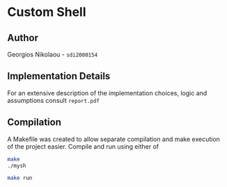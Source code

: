 # Custom Shell

## Author

Georgios Nikolaou - `sdi2000154`

## Implementation Details

For an extensive description of the implementation choices, logic and assumptions consult `report.pdf`


## Compilation

A Makefile was created to allow separate compilation and make execution of the project easier.
Compile and run using either of
```bash
make 
./mysh
```
```bash
make run
```
